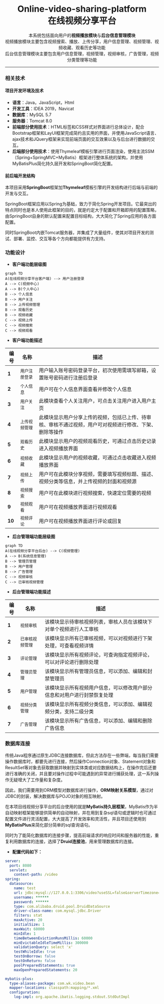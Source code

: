 <h1 align="center">
Online-video-sharing-platform
  <div align="center">在线视频分享平台</div>
</h1>
<div align="center">本系统包括面向用户的<b>视频播放模块</b>与<b>后台信息管理模块</b></div>
<div align="center">视频播放模块主要包含视频搜索、播放、上传分享，用户信息管理、视频管理、视频收藏、观看历史等功能</div>
<div align="center">后台信息管理模块主要包含用户信息管理，视频管理，视频审核，广告管理，视频分类管理等功能</div>
<!-- ![lua-5.1](https://img.shields.io/badge/lua-5.1-00007F.svg) ![version-3.x](https://img.shields.io/badge/version-3.x-56B6C2.svg) ![g502-✔](https://img.shields.io/badge/g502-✔-98C379.svg) ![gpw-✖](https://img.shields.io/badge/gpw-✖-E06C75.svg) -->

---
### 相关技术
#### 项目开发环境及技术
* **语言**：Java，JavaScript，Html
* **开发工具**：IDEA 2019，Navicat
* **数据库**：MySQL 5.7
* **服务器**：Tomcat 8.0
* **前端部分使用技术**：HTML标签和CSS样式对界面进行总体设计，配合Bootstrap框架和LayUI框架完成简约且实用的界面，并使用JavaScript语言、ajax技术和JQuery框架来实现前端页面的交互效果以及与后台进行数据的交互。
* **后端部分使用技术**：使用Thymeleaf模板引擎进行页面渲染，使用主流SSM（Spring+SpringMVC+MyBatis）框架进行整体系统的架构，并使用MyBatisPlus简化持久层开发和SpringBoot简化配置。
#### 前后端开发结构
本项目采用**SpringBoot**框架加**Thymeleaf**模板引擎的开发结构进行后端与前端的开发与交互。

SpringBoot框架应用以Spring为基础，致力于简化Spring开发项目。它最突出的特点同时也是本人使用此框架的目的，就是约定大于配置和开箱即用的配置策略，由SpringBoot自身的默认配置来配置目标结构，大大简化了Spring应用的各方面配置。

同时SpringBoot内嵌Tomcat服务器，并集成了大量组件，使其对项目开发的测试、部署、监控、交互等各个方向都能提供有力支持。

### 功能设计

* **客户端功能层级图**

```mermaid
graph TD
A(在线视频分享平台客户端) --> 用户注册登录
A --> C(视频中心)
A --> B(个人中心)
B --> 个人信息
B --> 用户关注
B --> 上传视频管理
B --> 观看历史
B --> 视频收藏
C --> 视频上传
C --> 视频搜索
C --> 视频观看
````

* **客户端功能描述**

|编号                     |名称                           |描述                         |
|------------------------|-------------------------------|-----------------------------|
|**1**  |`用户注册登录`            |用户输入账号密码登录平台，初次使用需填写邮箱，设置账号密码进行注册后登录            |
|**2**|`个人信息`            |用户可在个人信息界面查看并修改个人信息            |
|**3**|`用户关注`            |此模块查看个人关注用户，可点击关注用户进入用户主页            |
|**4**|`上传视频管理`            |此模块显示用户分享上传的视频，包括已上传、待审核、审核不通过视频，用户可对视频进行修改、下架、删除等操作            |
|**5**|`观看历史`            |此模块显示用户的视频观看历史，可通过点击历史记录进入视频播放界面            |
|**6**|`视频收藏`            |此模块显示用户的视频收藏，可通过点击收藏进入视频播放界面            |
|**7**|`视频上传`            |用户可在此模块分享视频，需要填写视频标题、描述、视频分类等信息，并上传视频的封面和视频源            |
|**8**|`视频搜索`            |用户可在此模块进行视频搜索，快速定位需要的视频            |
|**9**|`视频观看`            |用户可在视频播放界面进行视频观看          |
|**10**|`视频评论`            |用户可在视频播放界面进行评论或回复            |

* **后台管理端功能层级图**

```mermaid
graph TD
A(在线视频分享平台后台) --> C(视频管理)
A --> B(系统信息管理)
B --> 管理员管理
B --> 用户管理
B --> 广告管理
C --> 视频审核
C --> 已审核视频管理
````

* **后台管理端功能描述**

|编号                     |名称                           |描述                         |
|------------------------|-------------------------------|-----------------------------|
|**1**|`视频审核`            |该模块显示待审核视频列表，审核人员在该模块下对单个视频进行人工审核            |
|**2**|`已审核视频管理`       |该模块显示所有已审核视频，可以对视频进行下架处理，可查看视频详情            |
|**3**|`评论管理`            |该模块显示所有视频评论，可查询指定视频评论，可以对评论进行删除处理     |
|**4**|`管理员管理`            |该模块显示所有管理员信息，可以添加、编辑和封禁管理员 |
|**5**|`用户管理`            |该模块显示所有视频用户信息，可以修改用户部分信息和对用户进行封禁恢复处理          |
|**6**|`视频分类管理`            |该模块显示所有视频分类信息，可以添加、编辑视频分类，支持二级分类        |
|**7**|`广告管理`            |该模块显示所有广告信息，可以添加、编辑和删除广告信息           |

### 数据库连接
传统Java程序通过原生JDBC连接数据库，但此方法存在一些弊端，每当我们需要操作数据库时，都要先进行连接，然后操作Connection对象、Statement对象和ResultSet等对象去获取数据并映射到实体类或对应数据结构上，在操作完后还要进行准确的关闭，并且要对操作过程中可能遇到的异常进行捕获处理，这一系列操作无疑增大了工作量和复杂度。

因此，我们需要用到ORM模型对数据库进行操作，**ORM映射关系模型**，通过对JDBC的封装，解决数据库与POJO对象的相互映射。

在本项目线视频分享平台的后台使用的就是**MyBatis持久层框架**，MyBatis作为半自动映射框架能够提供简单的自动映射，并在用到复杂sql语句或逻辑时也可通过配置文件进行灵活配置，大大提高了开发效率和灵活性，并且项目还使用到**MyBatisPlus**来简化部分简单的sql查询语句。

同时为了能简化数据库的连接步骤，提高前端请求的响应时间和服务器的性能，重复利用数据库的连接，选择了**Druid连接池**，用来管理数据库的连接。
* **配置代码如下：**

```yml
server:
  port: 8080
  servlet:
    context-path: /video
spring:
  datasource:
    name: test
    url: jdbc:mysql://127.0.0.1:3306/video?useSSL=false&serverTimezone=UTC&autoReconnect=true&failOverReadOnly=false
    username: ******
    password: ******
    type: com.alibaba.druid.pool.DruidDataSource
    driver-class-name: com.mysql.jdbc.Driver
    filters: stat
    maxActive: 20
    initialSize: 1
    maxWait: 60000
    minIdle: 1
    timeBetweenEvictionRunsMillis: 60000
    minEvictableIdleTimeMillis: 300000
    validationQuery: select 'x'
    testWhileIdle: true
    testOnBorrow: false
    testOnReturn: false
    poolPreparedStatements: true
    maxOpenPreparedStatements: 20

mybatis-plus:
  type-aliases-package: com.wk.video.bean
  mapper-locations: classpath:mapping/*.xml
  configuration:
    log-impl: org.apache.ibatis.logging.stdout.StdOutImpl
```
